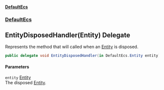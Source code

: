 #### [DefaultEcs](index.md 'index')
### [DefaultEcs](index.md#DefaultEcs 'DefaultEcs')
## EntityDisposedHandler(Entity) Delegate
Represents the method that will called when an [Entity](Entity.md 'DefaultEcs.Entity') is disposed.  
```csharp
public delegate void EntityDisposedHandler(in DefaultEcs.Entity entity);
```
#### Parameters
<a name='DefaultEcs_EntityDisposedHandler(DefaultEcs_Entity)_entity'></a>
`entity` [Entity](Entity.md 'DefaultEcs.Entity')  
The disposed [Entity](Entity.md 'DefaultEcs.Entity').
  
